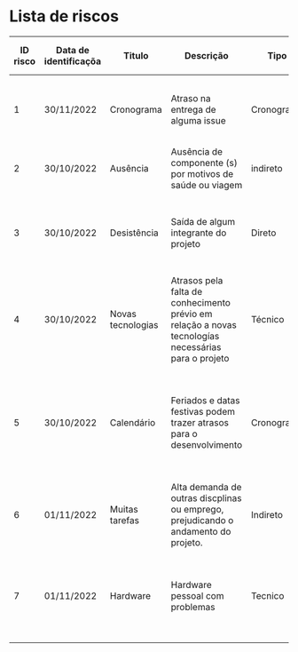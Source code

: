 # Lista de riscos

| ID risco | Data de identificaçõa | Titulo | Descrição | Tipo | Impacto | Probalididade | Magnitude | Proprietário | Estratégia para mitigação | Estratégia para contenção |
| -------- | --------------------- | ------ | --------- | ---- | ------- | ------------- | --------- | ------------ | ------------------------- | ------------------------- |
| 1 | 30/11/2022 | Cronograma | Atraso na entrega de alguma issue | Cronograma | 2 | 40% | 0.8 | - | Fazer ao menos uma reunião antes da data de entrega da issue. | Adiar a entrega pra um tempo mais curto. |
| 2 | 30/10/2022 | Ausência | Ausência de componente (s) por motivos de saúde ou viagem | indireto | 3 | 60% | 1.8 | - | Aviso prévio | Colocar outra pessoa no lugar. |
| 3 | 30/10/2022 | Desistência | Saída de algum integrante do projeto | Direto | 4 | 50% | 2 | - | - | Demandar atividades sempre de acordo com a quantidade de pessoas na equipe |
| 4 | 30/10/2022 | Novas tecnologias | Atrasos pela falta de conhecimento prévio em relação a novas tecnologías necessárias para o projeto | Técnico | 4 | 80% | 3.2 | - | Nivelar a conhecimento da esquipe  | Aumentar o prazo de entrega ou aumentar as horas diárias de estudo |
| 5 | 30/10/2022 | Calendário | Feriados e datas festivas podem trazer atrasos para o desenvolvimento | Cronograma | 2 | 100% | 2 | - | Realizar a interação dias antes do feriado, antecipando todas as atividades que teriam naquela semana | Continuar com as atividades mesmo no feriado muhahahahah 😈 |
| 6 | 01/11/2022 | Muitas tarefas | Alta demanda de outras discplinas ou emprego, prejudicando o andamento do projeto. | Indireto | 1 | 40% | 0.4 | - | Não deixar as matérias acumularem | Abandonar as outras disciplinas e focar no projeto 👍 |
| 7 | 01/11/2022 | Hardware | Hardware pessoal com problemas | Tecnico | 1 | 20% | 0.2 | - | Fazer o máximo possível de atividades quando o aparelho estiver funcionando | Fazer uso de aparelhos acessíveis em sua instituição ou ambiente de trabalho |
